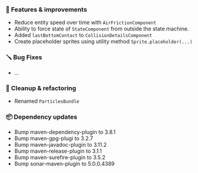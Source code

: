 ### 🚀 Features & improvements

- Reduce entity speed over time with `AirFrictionComponent`
- Ability to force state of `StateComponent` from outside the state machine.
- Added `lastBottomContact` to `CollisionDetailsComponent`
- Create placeholder sprites using utility method `Sprite.placeholder(...)`

### 🪛 Bug Fixes

- ...

### 🧽 Cleanup & refactoring

- Renamed `ParticlesBundle`

### 📦 Dependency updates

- Bump maven-dependency-plugin to 3.8.1
- Bump maven-gpg-plugi to 3.2.7
- Bump maven-javadoc-plugin to 3.11.2
- Bump maven-release-plugin to 3.1.1
- Bump maven-surefire-plugin to 3.5.2
- Bump sonar-maven-plugin to 5.0.0.4389